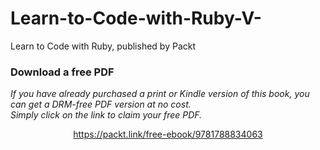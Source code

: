 # Learn-to-Code-with-Ruby-V-
Learn to Code with Ruby, published by Packt
### Download a free PDF

 <i>If you have already purchased a print or Kindle version of this book, you can get a DRM-free PDF version at no cost.<br>Simply click on the link to claim your free PDF.</i>
<p align="center"> <a href="https://packt.link/free-ebook/9781788834063">https://packt.link/free-ebook/9781788834063 </a> </p>